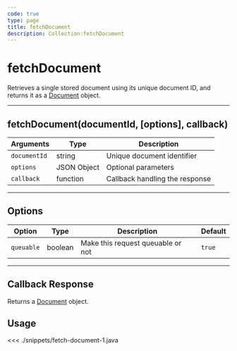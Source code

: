 ```yaml
---
code: true
type: page
title: fetchDocument
description: Collection:fetchDocument
---
```


# fetchDocument

Retrieves a single stored document using its unique document ID, and returns it as a [Document](/sdk/java/2/core-classes/document/) object.

---

## fetchDocument(documentId, [options], callback)

| Arguments    | Type        | Description                    |
| ------------ | ----------- | ------------------------------ |
| `documentId` | string      | Unique document identifier     |
| `options`    | JSON Object | Optional parameters            |
| `callback`   | function    | Callback handling the response |

---

## Options

| Option     | Type    | Description                       | Default |
| ---------- | ------- | --------------------------------- | ------- |
| `queuable` | boolean | Make this request queuable or not | `true`  |

---

## Callback Response

Returns a [Document](/sdk/java/2/core-classes/document/) object.

## Usage

<<< ./snippets/fetch-document-1.java
